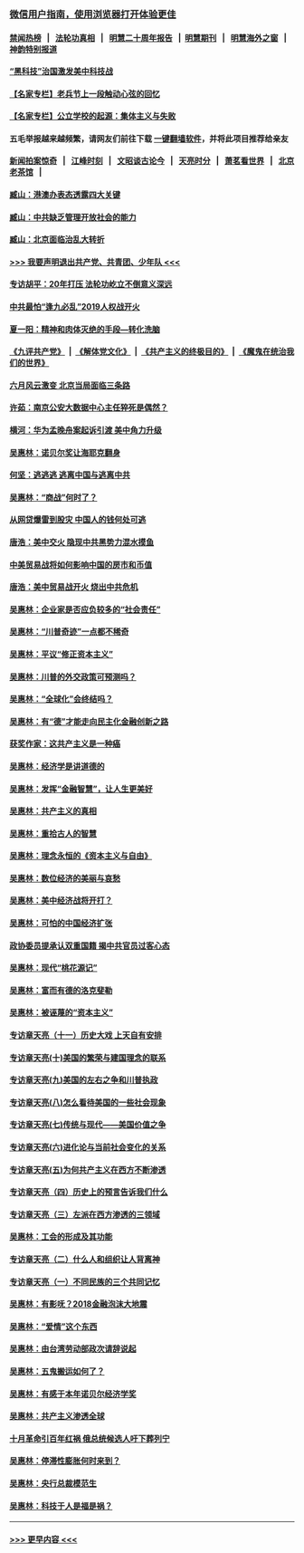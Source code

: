 ### [微信用户指南，使用浏览器打开体验更佳](https://github.com/gfw-breaker/banned-news1/blob/master/indexes/wechat-guide.md?t=0)
#### [禁闻热榜](热点新闻.md?t=0)  &nbsp;&nbsp;|&nbsp;&nbsp; [法轮功真相](https://github.com/gfw-breaker/truth/blob/master/README.md?t=0) &nbsp;&nbsp;|&nbsp;&nbsp; [明慧二十周年报告](https://github.com/gfw-breaker/mh-reports/blob/master/README.md?t=0) &nbsp;&nbsp;|&nbsp;&nbsp;[明慧期刊](https://github.com/gfw-breaker/mh-qikan) &nbsp;&nbsp;|&nbsp;&nbsp; [明慧海外之窗](https://github.com/gfw-breaker/mh-news/blob/master/README.md?t=0) &nbsp;&nbsp;|&nbsp;&nbsp; [神韵特别报道](https://github.com/gfw-breaker/mh-news/blob/master/shenyun.md?t=0)
#### [“黑科技”治国激发美中科技战](../pages/nsc423/n11638056.md?t=02080133) 
#### [【名家专栏】老兵节上一段触动心弦的回忆](../pages/nsc423/n11646016.md?t=02080133) 
#### [【名家专栏】公立学校的起源：集体主义与失败](../pages/nsc423/n11601833.md?t=02080133) 
#### 五毛举报越来越频繁，请网友们前往下载 [一键翻墙软件](https://github.com/gfw-breaker/ssr-accounts)，并将此项目推荐给亲友
#### [新闻拍案惊奇](https://github.com/gfw-breaker/banned-news1/blob/master/pages/link4.md) &nbsp;&nbsp;|&nbsp;&nbsp; [江峰时刻](https://github.com/gfw-breaker/banned-news1/blob/master/pages/link4.md) &nbsp;&nbsp;|&nbsp;&nbsp; [文昭谈古论今](https://github.com/gfw-breaker/banned-news1/blob/master/pages/link4.md) &nbsp;&nbsp;|&nbsp;&nbsp; [天亮时分](https://github.com/gfw-breaker/banned-news1/blob/master/pages/link4.md) &nbsp;&nbsp;|&nbsp;&nbsp; [萧茗看世界](https://github.com/gfw-breaker/banned-news1/blob/master/pages/link4.md) &nbsp;&nbsp;|&nbsp;&nbsp; [北京老茶馆](https://github.com/gfw-breaker/banned-news1/blob/master/pages/link4.md) &nbsp;&nbsp;|&nbsp;&nbsp; 
#### [臧山：港澳办表态透露四大关键](../pages/nsc423/n11421628.md?t=02080133) 
#### [臧山：中共缺乏管理开放社会的能力](../pages/nsc423/n11407457.md?t=02080133) 
#### [臧山：北京面临治乱大转折](../pages/nsc423/n11406895.md?t=02080133) 
#### [>>> 我要声明退出共产党、共青团、少年队 <<<](https://github.com/begood0513/goodnews/blob/master/quit/letter.md) 
#### [专访胡平：20年打压 法轮功屹立不倒意义深远](../pages/nsc423/n11398800.md?t=02080133) 
#### [中共最怕“逢九必乱”2019人权战开火](../pages/nsc423/n11385248.md?t=02080133) 
#### [夏一阳：精神和肉体灭绝的手段—转化洗脑](../pages/nsc423/n11368250.md?t=02080133) 
#### [《九评共产党》](https://github.com/begood0513/9ping.md/blob/master/README.md) &nbsp;|&nbsp; [《解体党文化》](../../../../jtdwh.md/blob/master/README.md)  &nbsp;|&nbsp; [《共产主义的终极目的》](../../../../gczydzjmd.md/blob/master/README.md) &nbsp;|&nbsp; [《魔鬼在统治我们的世界》](../../../../mgztzwmdsj.md/blob/master/README.md) 
#### [六月风云激变 北京当局面临三条路](../pages/nsc423/n11313668.md?t=02080133) 
#### [许茹：南京公安大数据中心主任猝死是偶然？](../pages/nsc423/n11064744.md?t=02080133) 
#### [横河：华为孟晚舟案起诉引渡 美中角力升级](../pages/nsc423/n11027230.md?t=02080133) 
#### [吴惠林：诺贝尔奖让海耶克翻身](../pages/nsc423/n10890049.md?t=02080133) 
#### [何坚：逃逃逃 逃离中国与逃离中共](../pages/nsc423/n10592891.md?t=02080133) 
#### [吴惠林：“商战”何时了？](../pages/nsc423/n10573558.md?t=02080133) 
#### [从网贷爆雷到股灾 中国人的钱何处可逃](../pages/nsc423/n10572800.md?t=02080133) 
#### [唐浩：美中交火 隐现中共黑势力混水摸鱼](../pages/nsc423/n10544040.md?t=02080133) 
#### [中美贸易战将如何影响中国的房市和币值](../pages/nsc423/n10543697.md?t=02080133) 
#### [唐浩：美中贸易战开火 烧出中共危机](../pages/nsc423/n10540126.md?t=02080133) 
#### [吴惠林：企业家是否应负较多的“社会责任”](../pages/nsc423/n10535022.md?t=02080133) 
#### [吴惠林：“川普奇迹”一点都不稀奇](../pages/nsc423/n10512808.md?t=02080133) 
#### [吴惠林：平议“修正资本主义”](../pages/nsc423/n10495724.md?t=02080133) 
#### [吴惠林：川普的外交政策可预测吗？](../pages/nsc423/n10462387.md?t=02080133) 
#### [吴惠林：“全球化”会终结吗？](../pages/nsc423/n10452838.md?t=02080133) 
#### [吴惠林：有“德”才能走向民主化金融创新之路](../pages/nsc423/n10432292.md?t=02080133) 
#### [获奖作家：这共产主义是一种癌](../pages/nsc423/n10431541.md?t=02080133) 
#### [吴惠林：经济学是讲道德的](../pages/nsc423/n10398014.md?t=02080133) 
#### [吴惠林：发挥“金融智慧”，让人生更美好](../pages/nsc423/n10375019.md?t=02080133) 
#### [吴惠林：共产主义的真相](../pages/nsc423/n10351394.md?t=02080133) 
#### [吴惠林：重拾古人的智慧](../pages/nsc423/n10337691.md?t=02080133) 
#### [吴惠林：理念永恒的《资本主义与自由》](../pages/nsc423/n10316274.md?t=02080133) 
#### [吴惠林：数位经济的美丽与哀愁](../pages/nsc423/n10292946.md?t=02080133) 
#### [吴惠林：美中经济战将开打？](../pages/nsc423/n10258825.md?t=02080133) 
#### [吴惠林：可怕的中国经济扩张](../pages/nsc423/n10219147.md?t=02080133) 
#### [政协委员提承认双重国籍 揭中共官员过客心态](../pages/nsc423/n10208809.md?t=02080133) 
#### [吴惠林：现代“桃花源记”](../pages/nsc423/n10185234.md?t=02080133) 
#### [吴惠林：富而有德的洛克斐勒](../pages/nsc423/n10142264.md?t=02080133) 
#### [吴惠林：被诬蔑的“资本主义”](../pages/nsc423/n10124816.md?t=02080133) 
#### [专访章天亮（十一）历史大戏 上天自有安排](../pages/nsc423/n10094905.md?t=02080133) 
#### [专访章天亮(十)美国的繁荣与建国理念的联系](../pages/nsc423/n10094899.md?t=02080133) 
#### [专访章天亮(九)美国的左右之争和川普执政](../pages/nsc423/n10094889.md?t=02080133) 
#### [专访章天亮(八)怎么看待美国的一些社会现象](../pages/nsc423/n10094857.md?t=02080133) 
#### [专访章天亮(七)传统与现代——美国价值之争](../pages/nsc423/n10093140.md?t=02080133) 
#### [专访章天亮(六)进化论与当前社会变化的关系](../pages/nsc423/n10092036.md?t=02080133) 
#### [专访章天亮(五)为何共产主义在西方不断渗透](../pages/nsc423/n10083620.md?t=02080133) 
#### [专访章天亮（四）历史上的预言告诉我们什么](../pages/nsc423/n10083606.md?t=02080133) 
#### [专访章天亮（三）左派在西方渗透的三领域](../pages/nsc423/n10081115.md?t=02080133) 
#### [吴惠林：工会的形成及其功能](../pages/nsc423/n10080633.md?t=02080133) 
#### [专访章天亮（二）什么人和组织让人背离神](../pages/nsc423/n10076637.md?t=02080133) 
#### [专访章天亮（一）不同民族的三个共同记忆](../pages/nsc423/n10074188.md?t=02080133) 
#### [吴惠林：有影呒？2018金融泡沫大地震](../pages/nsc423/n10040534.md?t=02080133) 
#### [吴惠林：“爱情”这个东西](../pages/nsc423/n10019423.md?t=02080133) 
#### [吴惠林：由台湾劳动部政次请辞说起](../pages/nsc423/n9979679.md?t=02080133) 
#### [吴惠林：五鬼搬运如何了？](../pages/nsc423/n9925338.md?t=02080133) 
#### [吴惠林：有感于本年诺贝尔经济学奖](../pages/nsc423/n9871883.md?t=02080133) 
#### [吴惠林：共产主义渗透全球](../pages/nsc423/n9812748.md?t=02080133) 
#### [十月革命引百年红祸 俄总统候选人吁下葬列宁](../pages/nsc423/n9810182.md?t=02080133) 
#### [吴惠林：停滞性膨胀何时来到？](../pages/nsc423/n9764136.md?t=02080133) 
#### [吴惠林：央行总裁模范生](../pages/nsc423/n9728134.md?t=02080133) 
#### [吴惠林：科技于人是福是祸？](../pages/nsc423/n9672982.md?t=02080133) 

----
#### [ >>> 更早内容 <<< ](../indexes/nsc423-earlier.md)
